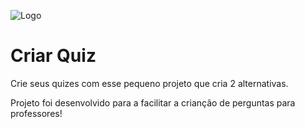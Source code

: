 ![Logo](./public/logo.svg)

# **Criar Quiz**

Crie seus quizes com esse pequeno projeto que cria 2 alternativas.

Projeto foi desenvolvido para a facilitar a crianção de perguntas para professores!
